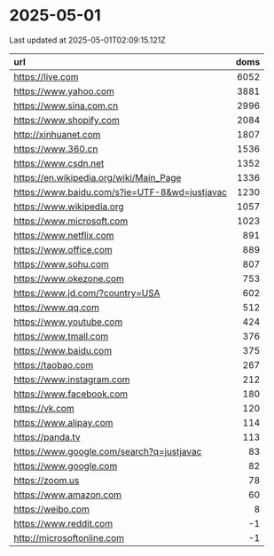 # 2025-05-01

<!-- BEGIN -->
Last updated at 2025-05-01T02:09:15.121Z

url | doms
:- | -:
https://live.com | 6052
https://www.yahoo.com | 3881
https://www.sina.com.cn | 2996
https://www.shopify.com | 2084
http://xinhuanet.com | 1807
https://www.360.cn | 1536
https://www.csdn.net | 1352
https://en.wikipedia.org/wiki/Main_Page | 1336
https://www.baidu.com/s?ie=UTF-8&wd=justjavac | 1230
https://www.wikipedia.org | 1057
https://www.microsoft.com | 1023
https://www.netflix.com | 891
https://www.office.com | 889
https://www.sohu.com | 807
https://www.okezone.com | 753
https://www.jd.com/?country=USA | 602
https://www.qq.com | 512
https://www.youtube.com | 424
https://www.tmall.com | 376
https://www.baidu.com | 375
https://taobao.com | 267
https://www.instagram.com | 212
https://www.facebook.com | 180
https://vk.com | 120
https://www.alipay.com | 114
https://panda.tv | 113
https://www.google.com/search?q=justjavac | 83
https://www.google.com | 82
https://zoom.us | 78
https://www.amazon.com | 60
https://weibo.com | 8
https://www.reddit.com | -1
http://microsoftonline.com | -1
<!-- END -->

